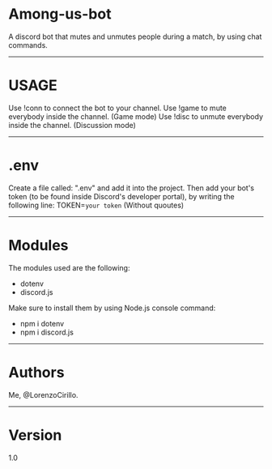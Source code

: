 # Among-us-bot
A discord bot that mutes and unmutes people during a match, by using chat commands.

***

# USAGE
Use !conn to connect the bot to your channel.
Use !game to mute everybody inside the channel. (Game mode)
Use !disc to unmute everybody inside the channel. (Discussion mode)

*** 

# .env
Create a file called: ".env" and add it into the project.
Then add your bot's token (to be found inside Discord's developer portal), by writing the following line:
TOKEN=`your token` (Without quoutes)

*** 

# Modules

The modules used are the following:

* dotenv
* discord.js

Make sure to install them by using Node.js console command:

 - npm i dotenv
 - npm i discord.js
 
 ***
 
 # Authors
 
 Me, @LorenzoCirillo.
 
 *** 
 
 # Version 
  
 1.0 
